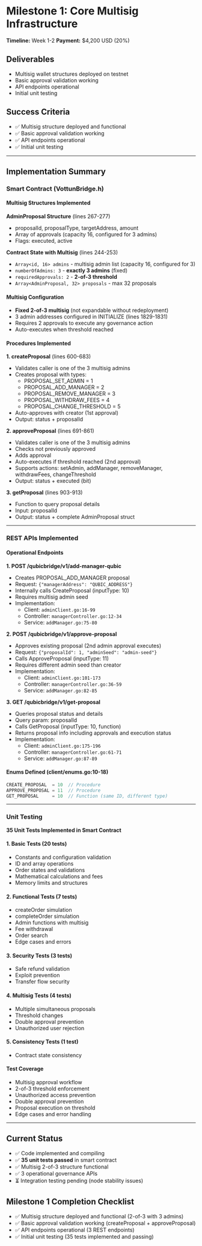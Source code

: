 # Milestone 1: Core Multisig Infrastructure

**Timeline:** Week 1-2
**Payment:** $4,200 USD (20%)

## Deliverables
- Multisig wallet structures deployed on testnet
- Basic approval validation working
- API endpoints operational
- Initial unit testing

## Success Criteria
- ✅ Multisig structure deployed and functional
- ✅ Basic approval validation working
- ✅ API endpoints operational
- ✅ Initial unit testing

---

## Implementation Summary

### Smart Contract (VottunBridge.h)

#### Multisig Structures Implemented

**AdminProposal Structure** (lines 267-277)
- proposalId, proposalType, targetAddress, amount
- Array of approvals (capacity 16, configured for 3 admins)
- Flags: executed, active

**Contract State with Multisig** (lines 244-253)
- `Array<id, 16> admins` - multisig admin list (capacity 16, configured for 3)
- `numberOfAdmins: 3` - **exactly 3 admins** (fixed)
- `requiredApprovals: 2` - **2-of-3 threshold**
- `Array<AdminProposal, 32> proposals` - max 32 proposals

#### Multisig Configuration
- **Fixed 2-of-3 multisig** (not expandable without redeployment)
- 3 admin addresses configured in INITIALIZE (lines 1829-1831)
- Requires 2 approvals to execute any governance action
- Auto-executes when threshold reached

#### Procedures Implemented

**1. createProposal** (lines 600-683)
- Validates caller is one of the 3 multisig admins
- Creates proposal with types:
  - PROPOSAL_SET_ADMIN = 1
  - PROPOSAL_ADD_MANAGER = 2
  - PROPOSAL_REMOVE_MANAGER = 3
  - PROPOSAL_WITHDRAW_FEES = 4
  - PROPOSAL_CHANGE_THRESHOLD = 5
- Auto-approves with creator (1st approval)
- Output: status + proposalId

**2. approveProposal** (lines 691-861)
- Validates caller is one of the 3 multisig admins
- Checks not previously approved
- Adds approval
- Auto-executes if threshold reached (2nd approval)
- Supports actions: setAdmin, addManager, removeManager, withdrawFees, changeThreshold
- Output: status + executed (bit)

**3. getProposal** (lines 903-913)
- Function to query proposal details
- Input: proposalId
- Output: status + complete AdminProposal struct

---

### REST APIs Implemented

#### Operational Endpoints

**1. POST /qubicbridge/v1/add-manager-qubic**
- Creates PROPOSAL_ADD_MANAGER proposal
- Request: `{"managerAddress": "QUBIC_ADDRESS"}`
- Internally calls CreateProposal (inputType: 10)
- Requires multisig admin seed
- Implementation:
  - Client: `adminClient.go:16-99`
  - Controller: `managerController.go:12-34`
  - Service: `addManager.go:75-80`

**2. POST /qubicbridge/v1/approve-proposal**
- Approves existing proposal (2nd admin approval executes)
- Request: `{"proposalId": 1, "adminSeed": "admin-seed"}`
- Calls ApproveProposal (inputType: 11)
- Requires different admin seed than creator
- Implementation:
  - Client: `adminClient.go:101-173`
  - Controller: `managerController.go:36-59`
  - Service: `addManager.go:82-85`

**3. GET /qubicbridge/v1/get-proposal**
- Queries proposal status and details
- Query param: proposalId
- Calls GetProposal (inputType: 10, function)
- Returns proposal info including approvals and execution status
- Implementation:
  - Client: `adminClient.go:175-196`
  - Controller: `managerController.go:61-71`
  - Service: `addManager.go:87-89`

#### Enums Defined (client/enums.go:10-18)
```go
CREATE_PROPOSAL  = 10  // Procedure
APPROVE_PROPOSAL = 11  // Procedure
GET_PROPOSAL     = 10  // Function (same ID, different type)
```

---

### Unit Testing

**35 Unit Tests Implemented in Smart Contract**

#### 1. Basic Tests (20 tests)
- Constants and configuration validation
- ID and array operations
- Order states and validations
- Mathematical calculations and fees
- Memory limits and structures

#### 2. Functional Tests (7 tests)
- createOrder simulation
- completeOrder simulation
- Admin functions with multisig
- Fee withdrawal
- Order search
- Edge cases and errors

#### 3. Security Tests (3 tests)
- Safe refund validation
- Exploit prevention
- Transfer flow security

#### 4. Multisig Tests (4 tests)
- Multiple simultaneous proposals
- Threshold changes
- Double approval prevention
- Unauthorized user rejection

#### 5. Consistency Tests (1 test)
- Contract state consistency

#### Test Coverage
- Multisig approval workflow
- 2-of-3 threshold enforcement
- Unauthorized access prevention
- Double approval prevention
- Proposal execution on threshold
- Edge cases and error handling

---

## Current Status

- ✅ Code implemented and compiling
- ✅ **35 unit tests passed** in smart contract
- ✅ Multisig 2-of-3 structure functional
- ✅ 3 operational governance APIs
- ⏳ Integration testing pending (node stability issues)

## Milestone 1 Completion Checklist

- ✅ Multisig structure deployed and functional (2-of-3 with 3 admins)
- ✅ Basic approval validation working (createProposal + approveProposal)
- ✅ API endpoints operational (3 REST endpoints)
- ✅ Initial unit testing (35 tests implemented and passing)
